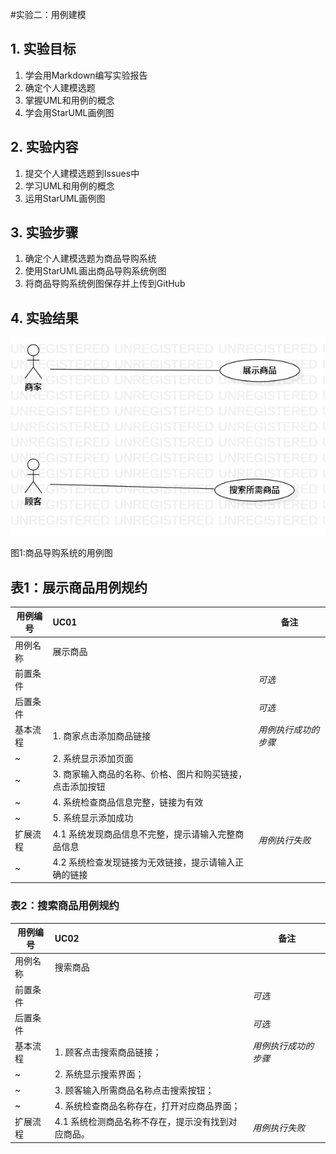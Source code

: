#实验二：用例建模

## 1. 实验目标
1. 学会用Markdown编写实验报告
2. 确定个人建模选题
3. 掌握UML和用例的概念
4. 学会用StarUML画例图

## 2. 实验内容
1. 提交个人建模选题到Issues中
2. 学习UML和用例的概念
3. 运用StarUML画例图

## 3. 实验步骤
1. 确定个人建模选题为商品导购系统
2. 使用StarUML画出商品导购系统例图
3. 将商品导购系统例图保存并上传到GitHub


## 4. 实验结果

![用例图](./lab2_UseCaseDiagram1.jpg)

图1:商品导购系统的用例图


## 表1：展示商品用例规约  

用例编号  | UC01 | 备注  
-|:-|-  
用例名称  | 展示商品  |   
前置条件  |     | *可选*   
后置条件  |     | *可选*   
基本流程  | 1. 商家点击添加商品链接  |*用例执行成功的步骤*    
~| 2. 系统显示添加页面 |   
~| 3. 商家输入商品的名称、价格、图片和购买链接，点击添加按钮 |   
~| 4. 系统检查商品信息完整，链接为有效  |   
~| 5. 系统显示添加成功 |  
扩展流程  | 4.1  系统发现商品信息不完整，提示请输入完整商品信息 |*用例执行失败*    
~| 4.2  系统检查发现链接为无效链接，提示请输入正确的链接 |

### 表2：搜索商品用例规约  

用例编号  | UC02 | 备注  
-|:-|-  
用例名称  | 搜索商品  |   
前置条件  |    | *可选*   
后置条件  |      | *可选*   
基本流程  | 1. 顾客点击搜索商品链接；  |*用例执行成功的步骤*    
~| 2. 系统显示搜索界面；  |   
~| 3. 顾客输入所需商品名称点击搜索按钮；   |   
~| 4. 系统检查商品名称存在，打开对应商品界面；   |   
扩展流程  | 4.1 系统检测商品名称不存在，提示没有找到对应商品。  |*用例执行失败*   
